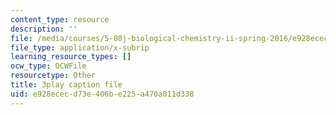 ```yaml
---
content_type: resource
description: ''
file: /media/courses/5-08j-biological-chemistry-ii-spring-2016/e928ececd73e406be225a470a011d338_Dz8G2XoPrkM.srt
file_type: application/x-subrip
learning_resource_types: []
ocw_type: OCWFile
resourcetype: Other
title: 3play caption file
uid: e928ecec-d73e-406b-e225-a470a011d338
---
```

